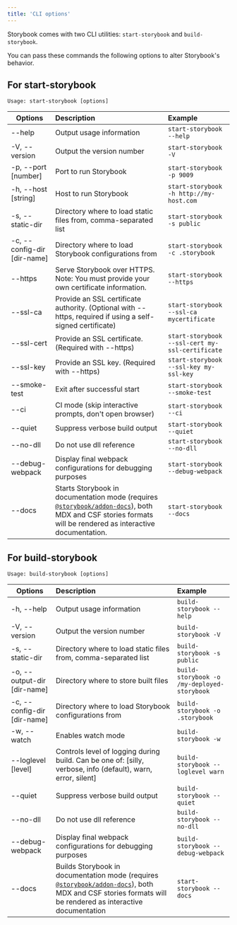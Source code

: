 ```yaml
---
title: 'CLI options'
---
```


Storybook comes with two CLI utilities: `start-storybook` and `build-storybook`.

You can pass these commands the following options to alter Storybook's behavior.

## For start-storybook

```plaintext
Usage: start-storybook [options]
```

| Options                    |Description               |Example                                                                                                                                                                            |
|-----------------------------|:------------------------|:----------------------------------------------------------------------------------------------------------------------------------------------------------------------------------|
|--help                       |Output usage information |`start-storybook --help`|
|-V, --version                |Output the version number|`start-storybook -V`|
|-p, --port [number]          |Port to run Storybook|`start-storybook -p 9009`|
|-h, --host [string]          |Host to run Storybook|`start-storybook -h http://my-host.com`|
|-s, --static-dir <dir-names> |Directory where to load static files from, comma-separated list|`start-storybook -s public`|
|-c, --config-dir [dir-name]  |Directory where to load Storybook configurations from|`start-storybook -c .storybook`|
|--https                      |Serve Storybook over HTTPS. Note: You must provide your own certificate information.|`start-storybook --https`|
|--ssl-ca <ca>                |Provide an SSL certificate authority. (Optional with --https, required if using a self-signed certificate)|`start-storybook --ssl-ca mycertificate`|
|--ssl-cert <cert>            |Provide an SSL certificate. (Required with --https)|`start-storybook --ssl-cert my-ssl-certificate`|
|--ssl-key <key>              |Provide an SSL key. (Required with --https)|`start-storybook --ssl-key my-ssl-key`|
|--smoke-test                 |Exit after successful start|`start-storybook --smoke-test`|
|--ci                         |CI mode (skip interactive prompts, don't open browser)|`start-storybook --ci`|
|--quiet                      |Suppress verbose build output|`start-storybook --quiet`|
|--no-dll                     |Do not use dll reference|`start-storybook --no-dll`|
|--debug-webpack              |Display final webpack configurations for debugging purposes|`start-storybook --debug-webpack`|
|--docs                       |Starts Storybook in documentation mode (requires [`@storybook/addon-docs`](https://www.npmjs.com/package/@storybook/addon-docs)), both MDX and CSF stories formats will be rendered as interactive documentation.|`start-storybook --docs`|


## For build-storybook

```plaintext
Usage: build-storybook [options]
```

| Options                     |Description             |Example                                                                                                                                                                            |
|-----------------------------|:-----------------------|:----------------------------------------------------------------------------------------------------------------------------------------------------------------------------------|
|-h, --help                   |Output usage information|`build-storybook --help`|
|-V, --version                |Output the version number|`build-storybook -V`   |
|-s, --static-dir <dir-names> |Directory where to load static files from, comma-separated list|`build-storybook -s public`|
|-o, --output-dir [dir-name]  |Directory where to store built files|`build-storybook -o /my-deployed-storybook`|
|-c, --config-dir [dir-name]  |Directory where to load Storybook configurations from|`build-storybook -o .storybook`|
|-w, --watch                  |Enables watch mode|`build-storybook -w`|                                     
|--loglevel [level]           |Controls level of logging during build. Can be one of: [silly, verbose, info (default), warn, error, silent]| `build-storybook --loglevel warn`|
|--quiet                      |Suppress verbose build output|`build-storybook --quiet`|
|--no-dll                     |Do not use dll reference|`build-storybook --no-dll`|
|--debug-webpack              |Display final webpack configurations for debugging purposes|`build-storybook --debug-webpack`|
|--docs                       |Builds Storybook in documentation mode (requires [`@storybook/addon-docs`](https://www.npmjs.com/package/@storybook/addon-docs)), both MDX and CSF stories formats will be rendered as interactive documentation|`start-storybook --docs`|
